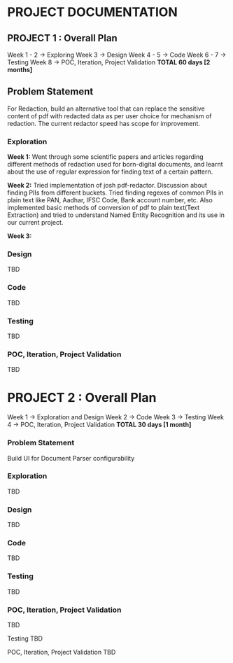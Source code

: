 # PROJECT DOCUMENTATION
## PROJECT 1 : Overall Plan

Week 1 - 2 ->  Exploring
Week 3 -> Design
Week 4 - 5 -> Code
Week 6 - 7 -> Testing 
Week 8 -> POC, Iteration, Project Validation
**TOTAL 60 days [2 months]**

## Problem Statement
For Redaction, build an alternative tool that can replace the sensitive content of pdf with redacted data as per user choice for mechanism of redaction. The current redactor speed has scope for improvement.

### Exploration

**Week 1:** Went through some scientific papers and articles regarding different methods of redaction used for born-digital documents, and learnt about the use of regular expression for finding text of a certain pattern.

**Week 2:** Tried implementation of josh pdf-redactor. Discussion about finding PIIs from different buckets. Tried finding regexes of common PIIs in plain text like PAN, Aadhar, IFSC Code, Bank account number, etc.
Also implemented basic methods of conversion of pdf to plain text(Text Extraction) and tried to understand Named Entity Recognition and its use in our current project.

**Week 3:** 

### Design
TBD

### Code
TBD



### Testing
TBD

### POC, Iteration, Project Validation
TBD


# PROJECT 2 : Overall Plan

Week 1 -> Exploration and Design
Week 2 -> Code
Week 3 -> Testing
Week 4 -> POC, Iteration, Project Validation
**TOTAL 30 days [1 month]**

### Problem Statement
Build UI for Document Parser configurability

### Exploration
TBD

### Design
TBD

### Code
TBD

### Testing
TBD

### POC, Iteration, Project Validation
TBD




Testing
TBD

POC, Iteration, Project Validation
TBD

